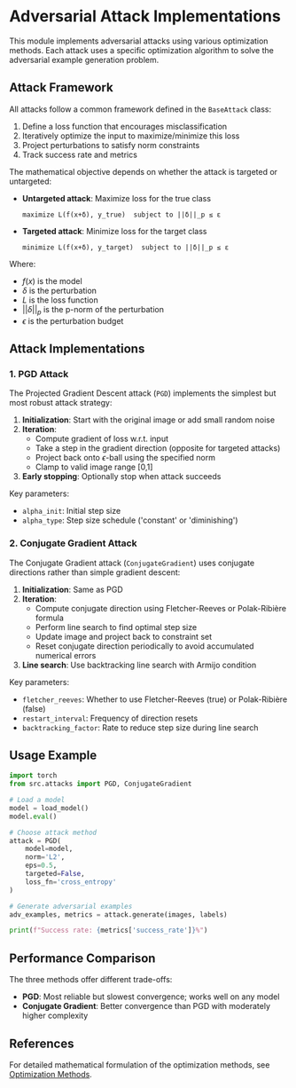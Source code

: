 # Adversarial Attack Implementations

This module implements adversarial attacks using various optimization methods. Each attack uses a specific optimization algorithm to solve the adversarial example generation problem.

## Attack Framework

All attacks follow a common framework defined in the `BaseAttack` class:

1. Define a loss function that encourages misclassification
2. Iteratively optimize the input to maximize/minimize this loss
3. Project perturbations to satisfy norm constraints
4. Track success rate and metrics

The mathematical objective depends on whether the attack is targeted or untargeted:

- **Untargeted attack**: Maximize loss for the true class
  ```
  maximize L(f(x+δ), y_true)  subject to ||δ||_p ≤ ε
  ```

- **Targeted attack**: Minimize loss for the target class
  ```
  minimize L(f(x+δ), y_target)  subject to ||δ||_p ≤ ε
  ```

Where:
- $f(x)$ is the model
- $\delta$ is the perturbation
- $L$ is the loss function
- $\left||\delta|\right|_p$ is the p-norm of the perturbation
- $\epsilon$ is the perturbation budget

## Attack Implementations

### 1. PGD Attack

The Projected Gradient Descent attack (`PGD`) implements the simplest but most robust attack strategy:

1. **Initialization**: Start with the original image or add small random noise
2. **Iteration**:
   - Compute gradient of loss w.r.t. input
   - Take a step in the gradient direction (opposite for targeted attacks)
   - Project back onto $\epsilon$-ball using the specified norm
   - Clamp to valid image range [0,1]
3. **Early stopping**: Optionally stop when attack succeeds

Key parameters:
- `alpha_init`: Initial step size
- `alpha_type`: Step size schedule ('constant' or 'diminishing')

### 2. Conjugate Gradient Attack

The Conjugate Gradient attack (`ConjugateGradient`) uses conjugate directions rather than simple gradient descent:

1. **Initialization**: Same as PGD
2. **Iteration**:
   - Compute conjugate direction using Fletcher-Reeves or Polak-Ribière formula
   - Perform line search to find optimal step size
   - Update image and project back to constraint set
   - Reset conjugate direction periodically to avoid accumulated numerical errors
3. **Line search**: Use backtracking line search with Armijo condition

Key parameters:
- `fletcher_reeves`: Whether to use Fletcher-Reeves (true) or Polak-Ribière (false)
- `restart_interval`: Frequency of direction resets
- `backtracking_factor`: Rate to reduce step size during line search

## Usage Example

```python
import torch
from src.attacks import PGD, ConjugateGradient

# Load a model
model = load_model()
model.eval()

# Choose attack method
attack = PGD(
    model=model,
    norm='L2',
    eps=0.5,
    targeted=False,
    loss_fn='cross_entropy'
)

# Generate adversarial examples
adv_examples, metrics = attack.generate(images, labels)

print(f"Success rate: {metrics['success_rate']}%")
```

## Performance Comparison

The three methods offer different trade-offs:

- **PGD**: Most reliable but slowest convergence; works well on any model
- **Conjugate Gradient**: Better convergence than PGD with moderately higher complexity

## References

For detailed mathematical formulation of the optimization methods, see [Optimization Methods](../attacks/optimization/README.md).

